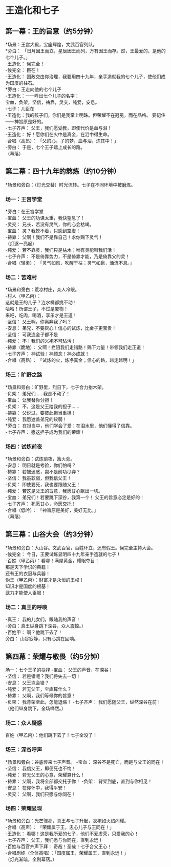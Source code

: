 # 王造化和七子
## 第一幕：王的旨意（约5分钟）
*场景：王宫大殿，宝座辉煌，文武百官列队。  
*旁白： 「日月因王而立，星辰因王而列，万有因王而存。然，王最爱的，是他的七个儿子。」  
-王造化： 候完全！  
-候完全： 臣在！  
-王造化： 国政交由你治理，我要用四十九年，亲手造就我的七个儿子，使他们成为国度的柱石。  
*旁白：王走向他的七个儿子  
-王造化：一一呼出七个儿子的名字：  
宝血，负架，坚信，祷靠，灵交，纯爱，安息。  
-七子：儿臣在  
-王造化：我的孩子们，你们是我掌上明珠。但荣耀不在冠冕，而在品格。 要记住——神旨原是好的。  
-七子齐声： 父王，我们愿受教，即使代价是血与泪！  
-王造化： 好！愿你们在火中是真金，在泪中得生命。  
-合唱（高昂）： 「父的心，子的梦，血与泪，炼其中！」  
-旁白： 于是，七个王子踏上成长的路。  
（幕落）  


## 第二幕：四十九年的熬炼（约10分钟）
*场景和旁白：（灯光交替）时光流转。七子在不同环境中被磨炼。    
### 场一：王宫学堂  
*旁白：在王宫学堂   
-宝血： 父王的功课太重，我快窒息了！  
-灵交： 兄长，若没有灵气，你的心会枯竭。  
-宝血： 灵？我摸不着，只感到空虚！  
-祷靠： 父啊！我们不是靠自己！求你赐下灵气！  
（灯逐一亮起）  
-纯爱： 若不靠灵，我们只是枯木；唯有灵能叫我们活！  
-七子齐声： 不是倚靠势力，不是倚靠才能，乃是倚靠父的灵！  
-合唱（轻柔）： 「灵气如风，吹醒干枯；灵气如泉，涌流不息。」  

### 场二：苦难村
*场景和旁白：荒凉村庄，众人冷眼。  
-村人（甲乙丙）：  
这就是王的儿子？连水桶都挑不动！  
哈哈！所谓王子，不过是废物！  
来吧，吃肉，喝酒，享乐才是王道！  
-坚信： 父王啊，你离弃我了吗？  
-安息： 弟兄，不要灰心！信心的试炼，比金子更宝贵！  
-坚信： 可我连金子都不是  
-纯爱： 不！我们的义袍不可玷污！  
-祷靠（跪地）： 父啊！拦阻我们走错路！赐下力量！带领我们走正道！  
-七子齐声： 神试验！神顾念！神必成就！   
-合唱（高昂）： 「试炼的火，炼净真金；信心的路，越走越明！」  

### 场三：旷野之路
*场景和旁白：旷野里，烈日下，七子合力抬木架。  
-负架： 弟兄们……我走不动了！  
-宝血： 让我替你分担！  
-负架： 不，这是父王给我的担子……  
-祷靠： 父说过，要彼此担当重担！  
-纯爱： 我愿遮盖弟兄的软弱！  
*旁白： 在担当中，他们学会了爱；在泪水里，他们懂得了信靠。  
-七子齐声： 愿这担子成为我们的荣耀！  

### 场四：试炼前夜
*场景和旁白：试炼前夜，篝火旁。  
-安息： 明日就是考验，你们怕吗？  
-祷靠： 若被迷惑，岂不是前功尽弃？  
-坚信： 我虽软弱，但我信父王！  
-负架： 即使要死，我也要跟随父王！  
-纯爱： 若这是父王的旨意，我愿甘心献出一切。    
-宝血： 弟兄们！若要跳下深谷，我第一个！ 父王的旨意必定是好的！   
-七子齐声： 死愿甘心，命愿交托！  
-合唱（低吟）： 「神旨原是美好，美好无比。」  
（幕落） 

## 第三幕：山谷大会（约3分钟）
*场景和旁白：大山谷。文武百官，百姓环立，还有假王。候完全主持大会。  
-候完全： 今日，王要试炼显明四十九年亲手造就的七子！  
-百姓（甲乙丙）：看哪！满屋黄金，耀眼夺目！  
那是天下学识的典籍！  
还有王的衣冠与兵器！  
伪王（甲乙丙）：财富才是永恒的王权！  
知识才是国度的根基！  
武力才能使人臣服！  

### 场二：真王的呼唤
-真王： 我的儿女们，跟随我的声音！  
-旁白：真王纵身跳下深谷，众人震惊。）  
-百姓甲： 啊？他跳下去了！  
旁白： 山谷寂静，只有心跳在回响。  

## 第四幕：荣耀与敬畏（约5分钟）
场一：七个王子的抉择 
-宝血： 父王的声音，在深谷！  
-坚信： 若是错呢？我们将失去一切！  
-安息： 父王岂会错？  
-纯爱： 若无父王，宝库算什么？  
-祷靠： 父啊，我们等候你的旨意！  
-负架： 我背架至此，怎能退缩！ 
-七子齐声： 我们愿随父王，纵然深谷在前！  
（他们纵身跳下，全场哗然。）  

### 场二：众人疑惑
百姓（甲乙丙）：他们跳下去了！七子全没了！  

### 场三：深谷呼声
*场景和旁白：谷底传来七子声音。 
-宝血： 深谷不是死亡，而是与父王的同在！  
-坚信： 我信父王，即便死也不悔！  
-纯爱： 若无父王的心意，荣耀算什么！  
-祷靠： 父啊，我将全部都交托于你！ 
-负架： 背架到底，直到与你相见！  
-安息： 在你怀中，我得平安！  
-灵交： 父啊，我们只愿与你同在！  

### 场四：荣耀显现
*场景和旁白：光芒骤亮，真王与七子升起，衣袍如火焰闪耀。  
-合唱（高声）： 「荣耀属于王，忠心儿子与王同在！」  
-王造化： 看哪！这是我所爱的七子，他们不爱虚荣，只爱我的心！  
-七子齐声： 父王，我们愿与你同在，直到永远！  
-百姓与百官齐声下拜： 奇哉！圣哉！七子合父王心！  
-合唱剧终（全体高唱）：「国度属王，荣耀属王，直到永远！」  
（灯光渐暗，全剧幕落。）  
